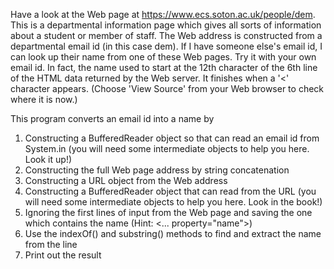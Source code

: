 Have a look at the Web page at https://www.ecs.soton.ac.uk/people/dem. This is a departmental information page which gives all sorts of information about a student or member of staff. The Web address is constructed from a departmental email id (in this case dem). If I have someone else's email id, I can look up their name from one of these Web pages. Try it with your own email id. In fact, the name used to start at the 12th character of the 6th line of the HTML data returned by the Web server. It finishes when a '<' character appears. (Choose 'View Source' from your Web browser to check where it is now.)

This program converts an email id into a name by

1. Constructing a BufferedReader object so that can read an email id from System.in (you will need some intermediate objects to help you here. Look it up!)
2. Constructing the full Web page address by string concatenation
3. Constructing a URL object from the Web address
4. Constructing a BufferedReader object that can read from the URL (you will need some intermediate objects to help you here. Look in the book!)
5. Ignoring the first lines of input from the Web page and saving the one which contains the name (Hint: <... property="name">)
6. Use the indexOf() and substring() methods to find and extract the name from the line
7. Print out the result
